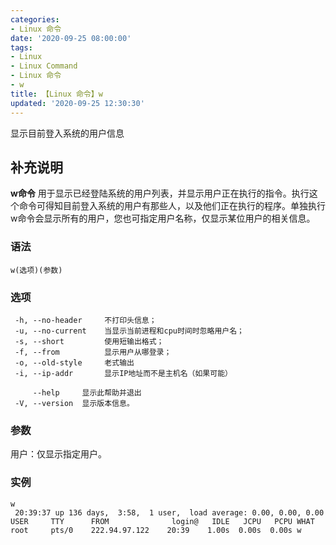 ```yaml
---
categories:
- Linux 命令
date: '2020-09-25 08:00:00'
tags:
- Linux
- Linux Command
- Linux 命令
- w
title: 【Linux 命令】w
updated: '2020-09-25 12:30:30'
---
```


显示目前登入系统的用户信息

## 补充说明

**w命令** 用于显示已经登陆系统的用户列表，并显示用户正在执行的指令。执行这个命令可得知目前登入系统的用户有那些人，以及他们正在执行的程序。单独执行w命令会显示所有的用户，您也可指定用户名称，仅显示某位用户的相关信息。

###  语法 

```shell
w(选项)(参数)
```

###  选项 

```shell
 -h, --no-header     不打印头信息；
 -u, --no-current    当显示当前进程和cpu时间时忽略用户名；
 -s, --short         使用短输出格式；
 -f, --from          显示用户从哪登录；
 -o, --old-style     老式输出
 -i, --ip-addr       显示IP地址而不是主机名（如果可能）

     --help     显示此帮助并退出
 -V, --version  显示版本信息。
```

###  参数 

用户：仅显示指定用户。

###  实例 

```shell
w
 20:39:37 up 136 days,  3:58,  1 user,  load average: 0.00, 0.00, 0.00
USER     TTY      FROM              login@   IDLE   JCPU   PCPU WHAT
root     pts/0    222.94.97.122    20:39    1.00s  0.00s  0.00s w
```


<!-- Linux命令行搜索引擎：https://jaywcjlove.github.io/linux-command/ -->
